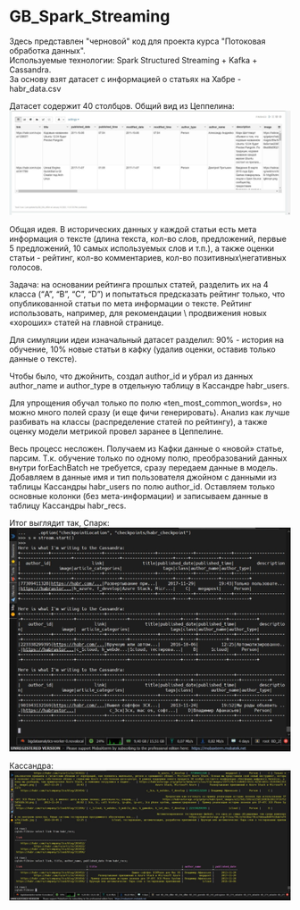 # GB_Spark_Streaming
Здесь представлен "черновой" код для проекта курса "Потоковая обработка данных".  
Используемые технологии: Spark Structured Streaming + Kafka + Cassandra.  
За основу взят датасет с информацией о статьях на Хабре - habr_data.csv 

Датасет содержит 40 столбцов. Общий вид из Цеппелина:
![](https://github.com/Filkin-S/GB_Spark_Streaming/blob/main/imgs/zeppelin.jpg)

Общая идея.
В исторических данных у каждой статьи есть мета информация о тексте (длина текста, кол-во слов, предложений, первые 5 предложений, 10 самых используемых слов и т.п.), а также оценки статьи - рейтинг, кол-во комментариев, кол-во позитивных\негативных голосов.

Задача: на основании рейтинга прошлых статей, разделить их на 4 класса (“A”, “B”, “C”, “D”) и попытаться предсказать рейтинг только, что опубликованной статьи по мета информации о тексте. Рейтинг использовать, например, для рекомендации \ продвижения новых «хороших» статей на главной странице.

Для симуляции идеи изначальный датасет разделил: 90% - история на обучение, 10% новые статьи в кафку (удалив оценки, оставив только данные о тексте).

Чтобы было, что джойнить, создал author_id и убрал из данных author_name и author_type в отдельную таблицу в Кассандре habr_users.

Для упрощения обучал только по полю «ten_most_common_words», но можно много полей сразу (и еще фичи генерировать). Анализ как лучше разбивать на классы (распределение статей по рейтингу), а также оценку модели метрикой провел заранее в Цеппелине.

Весь процесс несложен. Получаем из Кафки данные о «новой» статье, парсим. Т.к. обучение только по одному полю, преобразований данных внутри forEachBatch не требуется, сразу передаем данные в модель. Добавляем в данные имя и тип пользователя джойном с данными из таблицы Кассандры habr_users по полю  author_id. Оставляем только основные колонки (без мета-информации) и записываем данные в таблицу Кассандры habr_recs.

Итог выглядит так, Спарк:
![](https://github.com/Filkin-S/GB_Spark_Streaming/blob/main/imgs/pyspark.jpg)

Кассандра:
![](https://github.com/Filkin-S/GB_Spark_Streaming/blob/main/imgs/cassandra.jpg)
